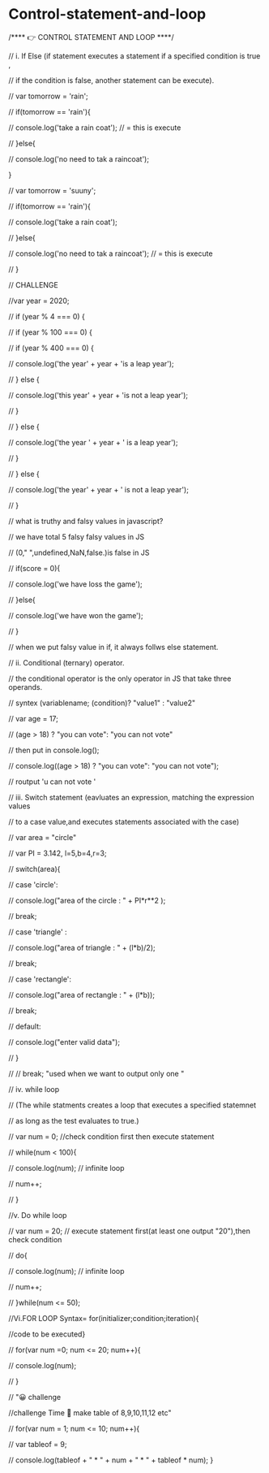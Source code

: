 # Control-statement-and-loop 

/**** 👉 CONTROL STATEMENT AND LOOP  ****/


// i.  If Else (if statement executes a statement if a specified condition is true ,

//               if the condition is false, another statement can be execute).



// var tomorrow = 'rain';





// if(tomorrow == 'rain'){


// console.log('take a rain coat'); // = this is execute 



// }else{



// console.log('no need to tak a raincoat');



}







// var tomorrow = 'suuny';







// if(tomorrow == 'rain'){



// console.log('take a rain coat');



// }else{



// console.log('no need to tak a raincoat'); // = this is execute



// }





// CHALLENGE



//var year = 2020;





// if (year % 4 === 0) {



//         if (year % 100 === 0) {



//                 if (year % 400 === 0) {



//                         console.log('the year' + year + 'is a leap year');



//                 } else {

//                         console.log('this year' + year + 'is not a leap year');



//                 }



//         } else {



//                 console.log('the year ' + year + ' is a leap year');



//         }



// } else {



//         console.log('the year' + year + ' is not a leap year');



// }











// what is truthy and falsy values in javascript?



// we have total 5 falsy falsy values in JS



// (0," ",undefined,NaN,false.)is false in JS





// if(score = 0){



//         console.log('we have loss the game');








//  }else{ 



//          console.log('we have won the game');

// } 




// when we put falsy value in if, it always follws else statement.







// ii. Conditional (ternary) operator.



// the conditional operator is the only operator in JS that take three operands.



//  syntex (variablename; (condition)? "value1" : "value2"



// var age = 17;



//  (age > 18) ? "you can vote": "you can not vote"



//  then put in console.log(); 



// console.log((age > 18) ? "you can vote": "you can not vote");



// routput 'u can not vote '







// iii. Switch statement (eavluates an expression, matching the expression values 




//                       to a case value,and executes statements associated with the case) 



// var area = "circle"



// var PI = 3.142, l=5,b=4,r=3;



// switch(area){



//    case 'circle':



//            console.log("area of the circle : " + PI*r**2 );  



//           break; 



//    case 'triangle' :



//            console.log("area of triangle : " + (l*b)/2);



//           break;



//    case 'rectangle':



//            console.log("area of rectangle : " + (l*b));



//           break;



//    default:



//            console.log("enter valid data");



// } 



// // break; "used when we want to output only one "







// iv. while loop



// (The while statments creates a loop that executes a specified statemnet 



// as long as the test evaluates to true.)











// var num = 0;       //check condition first then execute statement




// while(num < 100){



//     console.log(num);  // infinite loop



//    num++;



// }



//v. Do while loop



// var num = 20;     // execute statement first(at least one output "20"),then check condition 



// do{



//     console.log(num);  // infinite loop



//     num++;



// }while(num <= 50);







//Vi.FOR LOOP  Syntax= for(initializer;condition;iteration){



//code to be executed}



// for(var num =0; num <= 20; num++){



// console.log(num);



// }



// "😀 challenge



//challenge Time 🏁 make table of 8,9,10,11,12 etc"



// for(var num = 1; num <= 10; num++){



// var tableof = 9;



// console.log(tableof + " * " + num + " * " + tableof * num);
 }





